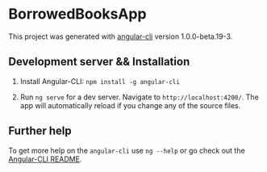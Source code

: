 # BorrowedBooksApp

This project was generated with [angular-cli](https://github.com/angular/angular-cli) version 1.0.0-beta.19-3.

## Development server && Installation

1. Install Angular-CLI:  `npm install -g angular-cli`

2. Run `ng serve` for a dev server. Navigate to `http://localhost:4200/`. The app will automatically reload if you change any of the source files.

## Further help

To get more help on the `angular-cli` use `ng --help` or go check out the [Angular-CLI README](https://github.com/angular/angular-cli/blob/master/README.md).
